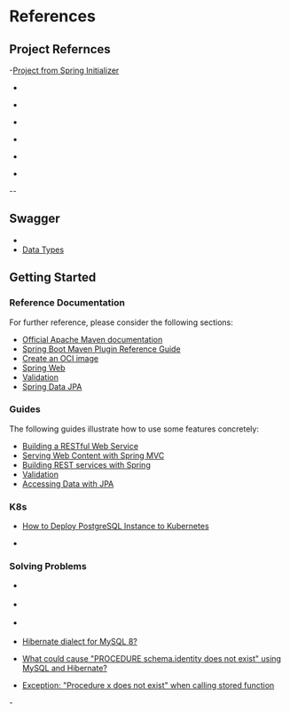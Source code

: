 # References

## Project Refernces

-[Project from Spring Initializer](https://start.spring.io/#!type=maven-project&language=java&platformVersion=2.7.4&packaging=jar&jvmVersion=17&groupId=com.demo.task.tracker&artifactId=springboot-task-tracker-h2-api&name=Task-tracker&description=Task%20Tracker%20API%20with%20Spring%20Boot%20and%20H2%20Database&packageName=com.demo.task.tracker&dependencies=web,validation,lombok,data-jpa,h2)


- [](https://spring.io/guides/gs/rest-service-cors/)
- [](https://www.baeldung.com/spring-cors)
- [](https://www.demo2s.com/java/spring-corsregistry-addmapping-string-pathpattern.html)

- [](https://codingnconcepts.com/spring-boot/spring-value-annotation/)

- [](https://www.programmergirl.com/convert-list-array-java)

- [](https://www.javatpoint.com/how-to-convert-string-to-string-array-in-java)

--

## Swagger

- [](https://swagger.io/docs/specification/media-types/)
- [Data Types](https://swagger.io/docs/specification/data-models/data-types/)


## Getting Started

### Reference Documentation
For further reference, please consider the following sections:

* [Official Apache Maven documentation](https://maven.apache.org/guides/index.html)
* [Spring Boot Maven Plugin Reference Guide](https://docs.spring.io/spring-boot/docs/2.7.4/maven-plugin/reference/html/)
* [Create an OCI image](https://docs.spring.io/spring-boot/docs/2.7.4/maven-plugin/reference/html/#build-image)
* [Spring Web](https://docs.spring.io/spring-boot/docs/2.7.4/reference/htmlsingle/#web)
* [Validation](https://docs.spring.io/spring-boot/docs/2.7.4/reference/htmlsingle/#io.validation)
* [Spring Data JPA](https://docs.spring.io/spring-boot/docs/2.7.4/reference/htmlsingle/#data.sql.jpa-and-spring-data)

### Guides
The following guides illustrate how to use some features concretely:

* [Building a RESTful Web Service](https://spring.io/guides/gs/rest-service/)
* [Serving Web Content with Spring MVC](https://spring.io/guides/gs/serving-web-content/)
* [Building REST services with Spring](https://spring.io/guides/tutorials/rest/)
* [Validation](https://spring.io/guides/gs/validating-form-input/)
* [Accessing Data with JPA](https://spring.io/guides/gs/accessing-data-jpa/)

### K8s

- [How to Deploy PostgreSQL Instance to Kubernetes](https://sweetcode.io/how-to-deploy-postgresql-instance-to-kubernetes/)

- [](https://www.serverlab.ca/tutorials/linux/administration-linux/how-to-base64-encode-and-decode-from-command-line)


### Solving Problems

- [](https://stackoverflow.com/questions/4102449/how-to-annotate-mysql-autoincrement-field-with-jpa-annotations)

- [](https://stackoverflow.com/questions/50322550/hibernate-dialect-for-mysql-8)

- [](https://stackoverflow.com/questions/1334529/what-could-cause-procedure-schema-identity-does-not-exist-using-mysql-and-hibe)

- [Hibernate dialect for MySQL 8?](https://stackoverflow.com/questions/50322550/hibernate-dialect-for-mysql-8)

- [What could cause "PROCEDURE schema.identity does not exist" using MySQL and Hibernate?](https://stackoverflow.com/questions/1334529/what-could-cause-procedure-schema-identity-does-not-exist-using-mysql-and-hibe)

- [Exception: "Procedure x does not exist" when calling stored function](https://forums.mysql.com/read.php?39,96721,96721#msg-96721)

 -[](https://stackoverflow.com/questions/49559185/spring-boot-datasource-in-unit-tests)